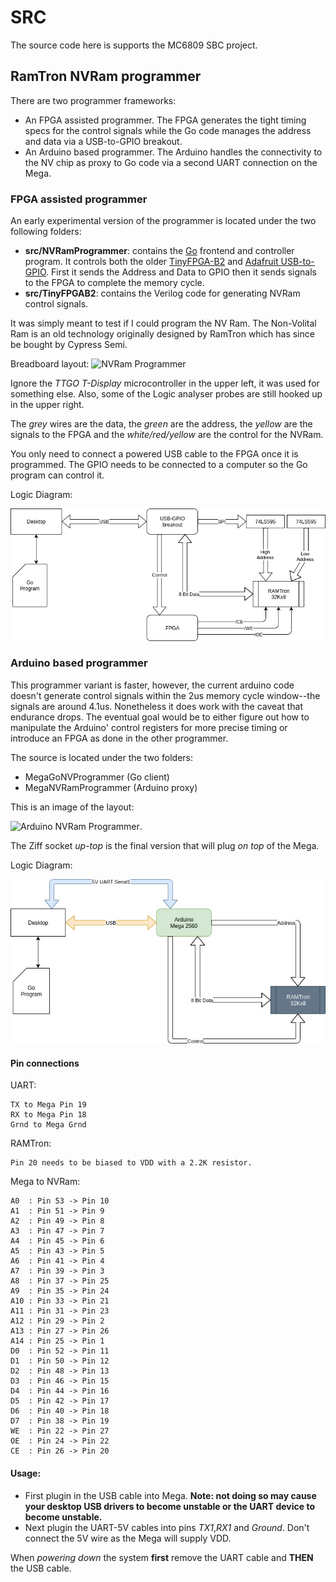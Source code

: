 # SRC
The source code here is supports the MC6809 SBC project.

## RamTron NVRam programmer
There are two programmer frameworks:
* An FPGA assisted programmer. The FPGA generates the tight timing specs for the control signals while the Go code manages the address and data via a USB-to-GPIO breakout.
* An Arduino based programmer. The Arduino handles the connectivity to the NV chip as proxy to Go code via a second UART connection on the Mega.

### FPGA assisted programmer
An early experimental version of the programmer is located under the two following folders:
* **src/NVRamProgrammer**: contains the [Go](https://golang.org/) frontend and controller program. It controls both the older [TinyFPGA-B2](https://tinyfpga.com/) and [Adafruit USB-to-GPIO](https://www.adafruit.com/product/2264). First it sends the Address and Data to GPIO then it sends signals to the FPGA to complete the memory cycle.
* **src/TinyFPGAB2**: contains the Verilog code for generating NVRam control signals.

It was simply meant to test if I could program the NV Ram. The Non-Volital Ram is an old technology originally designed by RamTron which has since be bought by Cypress Semi.

Breadboard layout:
![NVRam Programmer](../docs/NVRamProg1.JPG)

Ignore the *TTGO T-Display* microcontroller in the upper left, it was used for something else. Also, some of the Logic analyser probes are still hooked up in the upper right.

The *grey* wires are the data, the *green* are the address, the *yellow* are the signals to the FPGA and the *white/red/yellow* are the control for the NVRam.

You only need to connect a powered USB cable to the FPGA once it is programmed. The GPIO needs to be connected to a computer so the Go program can control it.

Logic Diagram:

![Logic NVRam Programmer](../docs/USB-GPIO-Programmer.jpg)

### Arduino based programmer
This programmer variant is faster, however, the current arduino code doesn't generate control signals within the 2us memory cycle window--the signals are around 4.1us. Nonetheless it does work with the caveat that endurance drops. The eventual goal would be to either figure out how to manipulate the Arduino' control registers for more precise timing or introduce an FPGA as done in the other programmer.

The source is located under the two folders:
* MegaGoNVProgrammer (Go client)
* MegaNVRamProgrammer (Arduino proxy)

This is an image of the layout:

![Arduino NVRam Programmer](../docs/arduinoNVProgrammer.JPG).

The Ziff socket *up-top* is the final version that will plug *on top* of the Mega.

Logic Diagram:

![Logic NVRam Programmer](../docs/MC6809-Arduino-Programmer.jpg)

#### Pin connections
UART:
```
TX to Mega Pin 19
RX to Mega Pin 18
Grnd to Mega Grnd
```
RAMTron:
```
Pin 20 needs to be biased to VDD with a 2.2K resistor.
```
Mega to NVRam:
```
A0  : Pin 53 -> Pin 10
A1  : Pin 51 -> Pin 9
A2  : Pin 49 -> Pin 8
A3  : Pin 47 -> Pin 7
A4  : Pin 45 -> Pin 6
A5  : Pin 43 -> Pin 5
A6  : Pin 41 -> Pin 4
A7  : Pin 39 -> Pin 3
A8  : Pin 37 -> Pin 25
A9  : Pin 35 -> Pin 24
A10 : Pin 33 -> Pin 21
A11 : Pin 31 -> Pin 23
A12 : Pin 29 -> Pin 2
A13 : Pin 27 -> Pin 26
A14 : Pin 25 -> Pin 1
D0  : Pin 52 -> Pin 11
D1  : Pin 50 -> Pin 12
D2  : Pin 48 -> Pin 13
D3  : Pin 46 -> Pin 15
D4  : Pin 44 -> Pin 16
D5  : Pin 42 -> Pin 17
D6  : Pin 40 -> Pin 18
D7  : Pin 38 -> Pin 19
WE  : Pin 22 -> Pin 27
OE  : Pin 24 -> Pin 22
CE  : Pin 26 -> Pin 20
```

#### Usage:
* First plugin in the USB cable into Mega. **Note: not doing so may cause your desktop USB drivers to become unstable or the UART device to become unstable.**
* Next plugin the UART-5V cables into pins *TX1*,*RX1* and *Ground*. Don't connect the 5V wire as the Mega will supply VDD.

When *powering down* the system **first** remove the UART cable and **THEN** the USB cable.